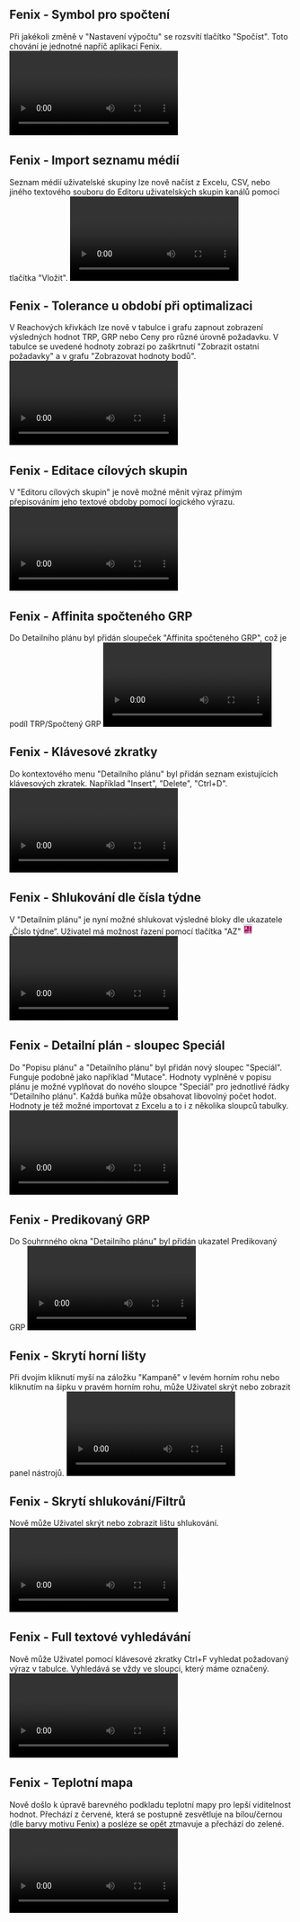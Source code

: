 ﻿---
categories: [fenix]
layout: fenix
---
## Fenix - Symbol pro spočtení
Při jakékoli změně v "Nastavení výpočtu" se rozsvítí tlačítko "Spočíst". Toto chování je jednotné napříč aplikací Fenix.
<video src="{{site.url}}/data/3_nastaveni vypoctu.mp4" type="video/mp4" controls></video>

## Fenix - Import seznamu médií
Seznam médií uživatelské skupiny lze nově načíst z Excelu, CSV, nebo jiného textového souboru do Editoru uživatelských skupin kanálů pomocí tlačítka "Vložit".
<video src="{{site.url}}/data/5_import slozeni skupiny.mp4" type="video/mp4" controls></video>

## Fenix - Tolerance u období při optimalizaci
V Reachových křivkách lze nově v tabulce i grafu zapnout zobrazení výsledných hodnot TRP, GRP nebo Ceny pro různé úrovně požadavku. V tabulce se uvedené hodnoty zobrazí po zaškrtnutí "Zobrazit ostatní požadavky" a v grafu "Zobrazovat hodnoty bodů".
<video src="{{site.url}}/data/6_zobrazeni pozadavku.mp4" type="video/mp4" controls></video>

## Fenix - Editace cílových skupin
V "Editoru cílových skupin" je nově možné měnit výraz přímým přepisováním jeho textové obdoby pomocí logického výrazu.
<video src="{{site.url}}/data/7_cilove skupiny.mp4" type="video/mp4" controls></video>

## Fenix - Affinita spočteného GRP
Do Detailního plánu byl přidán sloupeček "Affinita spočteného GRP", což je podíl TRP/Spočtený GRP
<video src="{{site.url}}/data/8_afinita spocteneho grp.mp4" type="video/mp4" controls></video>

## Fenix - Klávesové zkratky
Do kontextového menu "Detailního plánu" byl přidán seznam existujících klávesových zkratek. Například "Insert", "Delete", "Ctrl+D".
<video src="{{site.url}}/data/9_klaves zkratky.mp4" type="video/mp4" controls></video>

## Fenix - Shlukování dle čísla týdne
V "Detailním plánu" je nyní možné shlukovat výsledné bloky dle ukazatele „Číslo týdne“. Uživatel má možnost řazení pomocí tlačítka "AZ" ![AZ](../data/AZ.png "AZ")
<video src="{{site.url}}/data/10_shluk cislo tydne.mp4" type="video/mp4" controls></video>

## Fenix - Detailní plán - sloupec Speciál
Do "Popisu plánu" a "Detailního plánu" byl přidán nový sloupec "Speciál". Funguje podobně jako například "Mutace". Hodnoty vyplněné v popisu plánu je možné vyplňovat do nového sloupce "Speciál" pro jednotlivé řádky "Detailního plánu". Každá buňka může obsahovat libovolný počet hodot. Hodnoty je též možné importovat z Excelu a to i z několika sloupců tabulky.
<video src="{{site.url}}/data/12_special.mp4" type="video/mp4" controls></video>

## Fenix - Predikovaný GRP
Do Souhrnného okna "Detailního plánu" byl přidán ukazatel Predikovaný GRP
<video src="{{site.url}}/data/18_predikovany GRP.mp4" type="video/mp4" controls></video>

## Fenix - Skrytí horní lišty
Při dvojím kliknutí myší na záložku "Kampaně" v levém horním rohu nebo kliknutím na šipku v pravém horním rohu, může Uživatel skrýt nebo zobrazit panel nástrojů.
<video src="{{site.url}}/data/14_ribbon.mp4" type="video/mp4" controls></video>

## Fenix - Skrytí shlukování/Filtrů
Nově může Uživatel skrýt nebo zobrazit lištu shlukování.
<video src="{{site.url}}/data/15_shluk.mp4" type="video/mp4" controls></video>

## Fenix - Full textové vyhledávání
Nově může Uživatel pomocí klávesové zkratky Ctrl+F vyhledat požadovaný výraz v tabulce. Vyhledává se vždy ve sloupci, který máme označený. 
<video src="{{site.url}}/data/16_Ctrl+F.mp4" type="video/mp4" controls></video>

## Fenix - Teplotní mapa
Nově došlo k úpravě barevného podkladu teplotní mapy pro lepší viditelnost hodnot. Přechází z červené, která se postupně zesvětluje na bílou/černou (dle barvy motivu Fenix) a posléze se opět ztmavuje a přechází do zelené.
<video src="{{site.url}}/data/17_heat mapa.mp4" type="video/mp4" controls></video>
